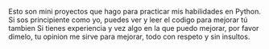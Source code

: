 Esto son mini proyectos que hago para practicar mis habilidades en Python.
Si sos principiente como yo, puedes ver y leer el codigo para mejorar tú tambien
Si tienes experiencia y vez algo en la que puedo mejorar, por favor dimelo, tu opinion me sirve para mejorar,
todo con respeto y sin insultos. 
